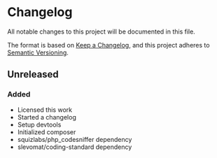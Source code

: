 # Changelog
All notable changes to this project will be documented in this file.

The format is based on [Keep a Changelog](https://keepachangelog.com/en/1.0.0/),
and this project adheres to [Semantic Versioning](https://semver.org/spec/v2.0.0.html).

## Unreleased
### Added
- Licensed this work
- Started a changelog
- Setup devtools
- Initialized composer
- squizlabs/php_codesniffer dependency
- slevomat/coding-standard dependency
